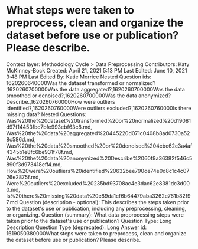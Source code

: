 # What steps were taken to preprocess, clean and organize the dataset before use or publication?  Please describe.

Context layer: Methodology Cycle > Data Preprocessing
Contributors: Katy McKinney-Bock
Created: April 21, 2021 5:13 PM
Last Edited: June 10, 2021 3:48 PM
Last Edited By: Katie Morrice
Nested Question ids: 1620260640000Was the dataset transformed or normalized? ,1620260700000Was the data aggregated?,1620260700000Was the data smoothed or denoised?,1620260700000Was the data anonymized? Describe.,1620260760000How were outliers identified?,1620260760000Were outliers excluded?,1620260760000Is there missing data?
Nested Questions: Was%20the%20dataset%20transformed%20or%20normalized%20d19081d97f14453fbc7bfe993ebf63c8.md, Was%20the%20data%20aggregated%20445220d071c0408b8ad0730a528c586d.md, Was%20the%20data%20smoothed%20or%20denoised%204cbe62c3a4af4345b1e8fc6be931f78f.md, Was%20the%20data%20anonymized%20Describe%2060f9a36382f546c5890f3d973418eff4.md, How%20were%20outliers%20identified%20632bee790de74e0d8c1c4c0726e2875f.md, Were%20outliers%20excluded%20235bd93708ac4e3dac62e8381dc3d000.md, Is%20there%20missing%20data%20e89da1cf6b64479aba3262e761b82f97.md
Question (description - optional): This describes the steps taken prior to the dataset's use or publication, including any preprocessing, cleaning, or organizing.
Question (summary): What data preprocessing steps were taken prior to the dataset's use or publication?
Question Type: Long Description
Question Type (deprecated): Long Answer
id: 1619050380000What steps were taken to preprocess, clean and organize the dataset before use or publication?  Please describe.